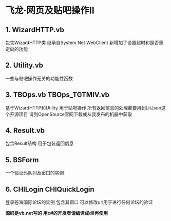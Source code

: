 # 飞龙·网页及贴吧操作II #

## 1. WizardHTTP.vb ##

包含WizardHTTP类 继承自System.Net.WebClient 新增加了设置超时和是否重定向的功能

## 2. Utility.vb ##

一些与贴吧操作无关的功能性函数

## 3. TBOps.vb TBOps_TGTMIV.vb ##

基于WizardHTTP和Utility 用于贴吧操作 所有返回信息的处理都要用到LitJson这个开源项目 请到OpenSource官网下载或从我发布的机器中获取

## 4. Result.vb ##

包含Result结构 用于包装返回信息

## 5. BSForm ##

一个验证码队列及窗口的实例

## 6. CHILogin CHIQuickLogin ##

登录苍海国际论坛的实例 包含其窗口 可以修改url用于进行任何论坛的验证

**源码是vb.net写的 用c#的开发者请编译成dll再使用**